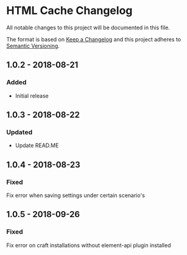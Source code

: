 # HTML Cache Changelog

All notable changes to this project will be documented in this file.

The format is based on [Keep a Changelog](http://keepachangelog.com/) and this project adheres to [Semantic Versioning](http://semver.org/).

## 1.0.2 - 2018-08-21
### Added
- Initial release

## 1.0.3 - 2018-08-22
### Updated
- Update READ.ME

## 1.0.4 - 2018-08-23
### Fixed
Fix error when saving settings under certain scenario's

## 1.0.5 - 2018-09-26
### Fixed
Fix error on craft installations without element-api plugin installed

